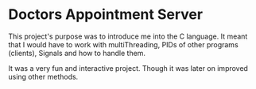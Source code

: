 # Doctors Appointment Server
This project's purpose was to introduce me into the C language. It meant that I would have to work with multiThreading, PIDs of other programs (clients), Signals and how to handle them.

It was a very fun and interactive project. Though it was later on improved using other methods.
